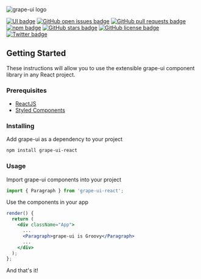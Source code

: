 ![grape-ui logo](http://www.grapeui.com/assets/images/grape-ui-header-logo.svg)

[![UI badge](https://img.shields.io/badge/grape--ui-is%20awesome-840b55)](http://www.grapeui.com)
[![GitHub open issues badge](https://img.shields.io/github/issues/napagroup/grape-ui-react)](https://github.com/napagroup/grape-ui-react/issues)
[![GitHub pull requests badge](https://img.shields.io/github/issues-pr/napagroup/grape-ui-react)](https://github.com/napagroup/grape-ui-react/pulls)
[![npm badge](https://img.shields.io/npm/v/grape-ui-react)](https://www.npmjs.com/package/grape-ui-react)
[![GitHub stars badge](https://img.shields.io/github/stars/napagroup/grape-ui-react)](https://github.com/napagroup/grape-ui-react/stargazers)
[![GitHub license badge](https://img.shields.io/github/license/napagroup/grape-ui-react)](https://github.com/napagroup/grape-ui-react/blob/master/LICENSE)
[![Twitter badge](https://img.shields.io/twitter/url?url=https%3A%2F%2Fgithub.com%2Fnapagroup%2Fgrape-ui-react)](https://www.twitter.com/grapeui)

## Getting Started

These instructions will allow you to use the extensible grape-ui component library in any React project.

### Prerequisites

* [ReactJS](https://reactjs.org/)
* [Styled Components](https://www.styled-components.com/)

### Installing

Add grape-ui as a dependency to your project

```bash
npm install grape-ui-react
```

### Usage

Import grape-ui components into your project

```jsx static
import { Paragraph } from 'grape-ui-react';
```

Use the components in your app

```jsx static
render() {
  return (
    <div className="App">
      ...
      <Paragraph>grape-ui is Groovy</Paragraph>
      ...
    </div>
  );
};
```

And that's it!
